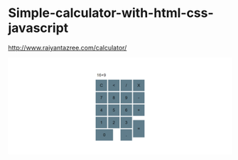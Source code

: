 # Simple-calculator-with-html-css-javascript

http://www.raiyantazree.com/calculator/

![](https://github.com/rjazree/Simple-calculator-with-html-css-javascript/blob/master/image.png)
